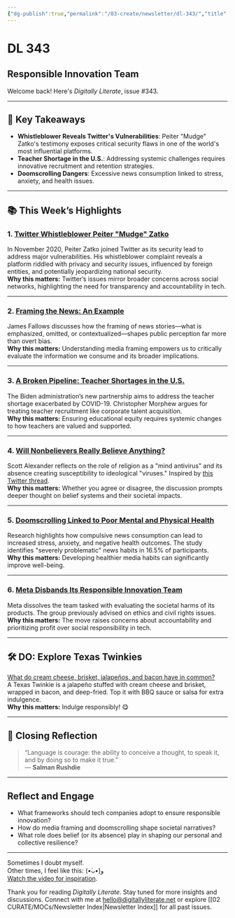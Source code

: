 ```yaml
---
{"dg-publish":true,"permalink":"/03-create/newsletter/dl-343/","title":"Responsible Innovation Team","tags":["disinformation","education","privacy","security","social-media","futures"]}
---
```



# DL 343

## Responsible Innovation Team

Welcome back! Here's _Digitally Literate_, issue #343.

---

## 🔖 Key Takeaways

- **Whistleblower Reveals Twitter's Vulnerabilities**: Peiter "Mudge" Zatko's testimony exposes critical security flaws in one of the world's most influential platforms.  
- **Teacher Shortage in the U.S.**: Addressing systemic challenges requires innovative recruitment and retention strategies.  
- **Doomscrolling Dangers**: Excessive news consumption linked to stress, anxiety, and health issues.  

---

## 📚 This Week’s Highlights

### 1. **[Twitter Whistleblower Peiter "Mudge" Zatko](https://www.youtube.com/watch?v=MYm7ybQa-D0)**  
In November 2020, Peiter Zatko joined Twitter as its security lead to address major vulnerabilities. His whistleblower complaint reveals a platform riddled with privacy and security issues, influenced by foreign entities, and potentially jeopardizing national security.  
**Why this matters:** Twitter’s issues mirror broader concerns across social networks, highlighting the need for transparency and accountability in tech.

---

### 2. **[Framing the News: An Example](https://fallows.substack.com/p/framing-the-news-an-example)**  
James Fallows discusses how the framing of news stories—what is emphasized, omitted, or contextualized—shapes public perception far more than overt bias.  
**Why this matters:** Understanding media framing empowers us to critically evaluate the information we consume and its broader implications.

---

### 3. **[A Broken Pipeline: Teacher Shortages in the U.S.](https://hub.jhu.edu/2022-08-15/american-teacher-shortage-christopher-morphew/)**  
The Biden administration’s new partnership aims to address the teacher shortage exacerbated by COVID-19. Christopher Morphew argues for treating teacher recruitment like corporate talent acquisition.  
**Why this matters:** Ensuring educational equity requires systemic changes to how teachers are valued and supported.

---

### 4. **[Will Nonbelievers Really Believe Anything?](https://astralcodexten.substack.com/p/will-nonbelievers-really-believe)**  
Scott Alexander reflects on the role of religion as a "mind antivirus" and its absence creating susceptibility to ideological "viruses." Inspired by [this Twitter thread](https://twitter.com/amasad/status/1515826931375116288).  
**Why this matters:** Whether you agree or disagree, the discussion prompts deeper thought on belief systems and their societal impacts.

---

### 5. **[Doomscrolling Linked to Poor Mental and Physical Health](https://www.theguardian.com/society/2022/sep/06/doomscrolling-linked-to-poor-physical-and-mental-health-study-finds)**  
Research highlights how compulsive news consumption can lead to increased stress, anxiety, and negative health outcomes. The study identifies "severely problematic" news habits in 16.5% of participants.  
**Why this matters:** Developing healthier media habits can significantly improve well-being.

---

### 6. **[Meta Disbands Its Responsible Innovation Team](https://www.engadget.com/meta-responsible-innovation-team-disbanded-194852979.html)**  
Meta dissolves the team tasked with evaluating the societal harms of its products. The group previously advised on ethics and civil rights issues.  
**Why this matters:** The move raises concerns about accountability and prioritizing profit over social responsibility in tech.

---

## 🛠️ DO: Explore Texas Twinkies

[What do cream cheese, brisket, jalapeños, and bacon have in common?](https://boingboing.net/2022-09-14/texas-twinkies-now-available-online.html)  
A Texas Twinkie is a jalapeño stuffed with cream cheese and brisket, wrapped in bacon, and deep-fried. Top it with BBQ sauce or salsa for extra indulgence.  
**Why this matters:** Indulge responsibly! 😋

---

## 🌟 Closing Reflection

> “Language is courage: the ability to conceive a thought, to speak it, and by doing so to make it true.”  
> — **Salman Rushdie**

---

## Reflect and Engage

- What frameworks should tech companies adopt to ensure responsible innovation?  
- How do media framing and doomscrolling shape societal narratives?  
- What role does belief (or its absence) play in shaping our personal and collective resilience?

---

Sometimes I doubt myself.  
Other times, I feel like this: (•̀ᴗ•́)و  
[Watch the video for inspiration](https://www.youtube.com/watch?v=USvmKwPzeWc).

Thank you for reading _Digitally Literate_. Stay tuned for more insights and discussions. Connect with me at [hello@digitallyliterate.net](mailto:hello@digitallyliterate.net) or explore [[02 CURATE/MOCs/Newsletter Index\|Newsletter Index]] for all past issues.
